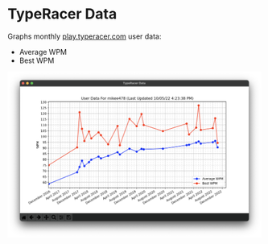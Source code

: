 # TypeRacer Data

Graphs monthly [play.typeracer.com](https://play.typeracer.com) user data:
 - Average WPM
 - Best WPM

<p align="center">
  <img src="example_data.png" width="850em"/>
</p>